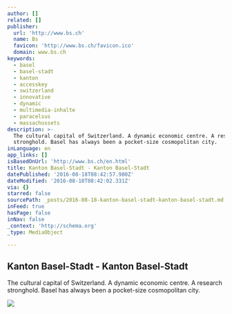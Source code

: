 ```yaml
---
author: []
related: []
publisher:
  url: 'http://www.bs.ch'
  name: Bs
  favicon: 'http://www.bs.ch/favicon.ico'
  domain: www.bs.ch
keywords:
  - basel
  - basel-stadt
  - kanton
  - accesskey
  - switzerland
  - innovative
  - dynamic
  - multimedia-inhalte
  - paracelsus
  - massachussets
description: >-
  The cultural capital of Switzerland. A dynamic economic centre. A research
  stronghold. Basel has always been a pocket-size cosmopolitan city.
inLanguage: en
app_links: []
isBasedOnUrl: 'http://www.bs.ch/en.html'
title: Kanton Basel-Stadt - Kanton Basel-Stadt
datePublished: '2016-08-18T08:42:57.980Z'
dateModified: '2016-08-18T08:42:02.331Z'
via: {}
starred: false
sourcePath: _posts/2016-08-18-kanton-basel-stadt-kanton-basel-stadt.md
inFeed: true
hasPage: false
inNav: false
_context: 'http://schema.org'
_type: MediaObject

---
```

<article style=""><h1>Kanton Basel-Stadt - Kanton Basel-Stadt</h1><p>The cultural capital of Switzerland. A dynamic economic centre. A research stronghold. Basel has always been a pocket-size cosmopolitan city.</p><img src="http://www.bs.ch/.imaging/stk/basel-stadt/stage/website/bs/en/stage/stageMain/0/carouselItems/00/teaserImgBinary/Mondfest_Chinesischer_Zirkus_2014_Logo%20weiss.jpg" /></article>